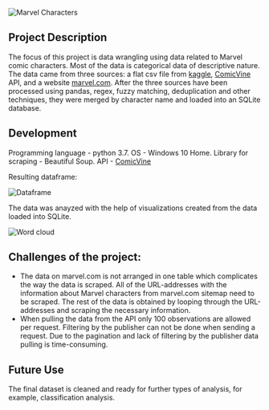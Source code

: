 ![Marvel Characters](https://github.com/natacasey/Wrangling_Marvel_Data_with_Python/blob/master/_assets/marvel_data.png)
## Project Description

The focus of this project is data wrangling using data related to Marvel comic characters. Most of the data is categorical data of descriptive nature. 
The data came from three sources: a flat csv file from [kaggle](https://www.kaggle.com/fivethirtyeight/fivethirtyeight-comic-characters-dataset),
[ComicVine](https://comicvine.gamespot.com/api/documentation) API, and a website [marvel.com](https://www.marvel.com/characters).
After the three sources have been processed using pandas, regex, fuzzy matching, deduplication and other techniques, they were merged by character name and loaded into an SQLite database. 

## Development
Programming language - python 3.7. OS - Windows 10 Home. Library for scraping - Beautiful Soup. API - [ComicVine](https://comicvine.gamespot.com/api/)

Resulting dataframe:

![Dataframe](https://github.com/natacasey/Wrangling_Marvel_Data_with_Python/blob/master/_assets/dataframe.PNG)


The data was anayzed with the help of visualizations created from the data loaded into SQLite.

![Word cloud](https://github.com/natacasey/Wrangling_Marvel_Data_with_Python/blob/master/_assets/Word_cloud.PNG)

## Challenges of the project:

- The data on marvel.com is not arranged in one table which complicates the way the data is scraped. All of the URL-addresses with the information about Marvel characters from marvel.com sitemap need to be scraped. The rest of the data is obtained by looping through the URL-addresses and scraping the necessary information. 
- When pulling the data from the API only 100 observations are allowed per request. Filtering by the publisher can not be done when sending a request. Due to the pagination and lack of filtering by the publisher data pulling is time-consuming. 

## Future Use
The final dataset is cleaned and ready for further types of analysis, for example, classification analysis.  



